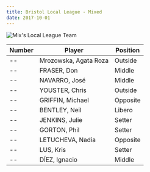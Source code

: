 ```yaml
---
title: Bristol Local League - Mixed
date: 2017-10-01
---
```


![Mix's Local League Team](../../img/teams/team.jpg)

Number | Player 		       | Position
------ | ------ 		       | --------
--	   | Mrozowska, Agata Roza | Outside
--	   | FRASER, Don	  	   | Middle
--	   | NAVARRO, José 	  	   | Middle
--	   | YOUSTER, Chris	  	   | Outside
--	   | GRIFFIN, Michael 	   | Opposite
--	   | BENTLEY, Neil 	  	   | Libero
--	   | JENKINS, Julie   	   | Setter
--	   | GORTON, Phil 	  	   | Setter
--	   | LETUCHEVA, Nadia 	   | Opposite
-- 	   | LUS, Kris 		  	   | Setter
-- 	   | DÍEZ, Ignacio 	  	   | Middle
